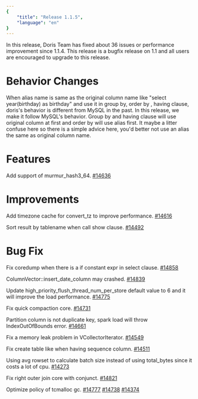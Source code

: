 ```yaml
---
{
    "title": "Release 1.1.5",
    "language": "en"
}
---
```


<!--
Licensed to the Apache Software Foundation (ASF) under one
or more contributor license agreements.  See the NOTICE file
distributed with this work for additional information
regarding copyright ownership.  The ASF licenses this file
to you under the Apache License, Version 2.0 (the
"License"); you may not use this file except in compliance
with the License.  You may obtain a copy of the License at

  http://www.apache.org/licenses/LICENSE-2.0

Unless required by applicable law or agreed to in writing,
software distributed under the License is distributed on an
"AS IS" BASIS, WITHOUT WARRANTIES OR CONDITIONS OF ANY
KIND, either express or implied.  See the License for the
specific language governing permissions and limitations
under the License.
-->

In this release, Doris Team has fixed about 36 issues or performance improvement since 1.1.4. This release is a bugfix release on 1.1 and all users are encouraged to upgrade to this release.

# Behavior Changes

When alias name is same as the original column name like "select year(birthday) as birthday" and use it in group by, order by , having clause, doris's behavior is different from MySQL in the past. In this release, we make it follow MySQL's behavior. Group by and having clause will use original column at first and order by will use alias first. It maybe a litter confuse here so there is a simple advice here, you'd better not use an alias the same as original column name.

# Features

Add support of murmur_hash3_64. [#14636](https://github.com/apache/doris/pull/14636)

# Improvements

Add timezone cache for convert_tz to improve performance. [#14616](https://github.com/apache/doris/pull/14616)

Sort result by tablename when call show clause. [#14492](https://github.com/apache/doris/pull/14492)

# Bug Fix

Fix coredump when there is a if constant expr in select clause.  [#14858](https://github.com/apache/doris/pull/14858)

ColumnVector::insert_date_column may crashed. [#14839](https://github.com/apache/doris/pull/14839)

Update high_priority_flush_thread_num_per_store default value to 6 and it will improve the load performance. [#14775](https://github.com/apache/doris/pull/14775)

Fix quick compaction core.  [#14731](https://github.com/apache/doris/pull/14731)

Partition column is not duplicate key, spark load will throw IndexOutOfBounds error. [#14661](https://github.com/apache/doris/pull/14661)

Fix a memory leak problem in VCollectorIterator. [#14549](https://github.com/apache/doris/pull/14549)

Fix create table like when having sequence column. [#14511](https://github.com/apache/doris/pull/14511)

Using avg rowset to calculate batch size instead of using total_bytes since it costs a lot of cpu. [#14273](https://github.com/apache/doris/pull/14273)

Fix right outer join core with conjunct. [#14821](https://github.com/apache/doris/pull/14821)

Optimize policy of tcmalloc gc.  [#14777](https://github.com/apache/doris/pull/14777) [#14738](https://github.com/apache/doris/pull/14738) [#14374](https://github.com/apache/doris/pull/14374)


